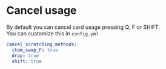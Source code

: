 # Cancel usage

By default you can cancel card usage pressing Q, F or SHIFT.  
You can customize this in `config.yml`

```yaml
cancel_scratching_methods:
  item_swap_F: true
  drop: true
  shift: true
```


